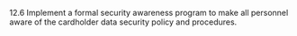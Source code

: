 12.6 Implement a formal security awareness 
program to make all personnel aware of the 
cardholder data security policy and 
procedures. 


